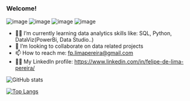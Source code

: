 ### Welcome!
![image](https://img.shields.io/badge/GitHub-100000?style=for-the-badge&logo=github&logoColor=white)
![image](https://img.shields.io/badge/LinkedIn-0077B5?style=for-the-badge&logo=linkedin&logoColor=white)
![image](https://img.shields.io/badge/Gmail-D14836?style=for-the-badge&logo=gmail&logoColor=white)
![image](https://img.shields.io/badge/Medium-12100E?style=for-the-badge&logo=medium&logoColor=white)

- 👨‍💻 I’m currently learning data analytics skills like: SQL, Python, DataViz(PowerBi, Data Studio..)
- 👯 I’m looking to collaborate on data related projects
- 📫 How to reach me: fp.limapereira@gmail.com
- 🧑‍💼 My LinkedIn profile: https://www.linkedin.com/in/felipe-de-lima-pereira/

![GitHub stats](https://github-readme-stats.vercel.app/api?username=fplimapereira&show_icons=true&theme=radical)

[![Top Langs](https://github-readme-stats.vercel.app/api/top-langs/?username=fplimapereira&layout=compact)](https://github.com/fplimapereira/github-readme-stats)

